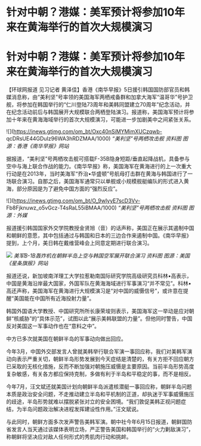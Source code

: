 # 针对中朝？港媒：美军预计将参加10年来在黄海举行的首次大规模演习

# 针对中朝？港媒：美军预计将参加10年来在黄海举行的首次大规模演习

【环球网报道 见习记者
黄泽佳】香港《南华早报》5日援引韩国国防部官员和韩媒消息称，由“美利坚”号率领的美国海军两栖戒备群和加拿大海军“温哥华”号护卫舰，将参加在韩国举行的“仁川登陆73周年和美韩同盟建立70周年”纪念活动，并在纪念活动前后与韩国展开大规模联合两栖登陆演习。报道称，美国海军预计将参加十年来在黄海海域举行的首次大规模演习，可能进一步加剧美中之间紧张关系。

![](https://inews.gtimg.com/om_bt/Oxc40nSiMYMimXUCzqwb-
qcDRsUE44GDuIz96WA3hRDZMAA/1000) _“美利坚”号两栖攻击舰 资料图 图源：香港《南华早报》网站_

据报道，“美利坚”号两栖攻击舰可搭载F-35B隐身短距/垂直起降战机，具备参与空中与海上联合作战的能力。《南华早报》称，美国海军在黄海进行的上一次重大行动是在2013年，当时美海军“乔治•华盛顿”号航母打击群在黄海与韩国进行了一场联合演习。自那之后，美国海军通常只以单舰或小规模舰艇编队的形式进入黄海，部分原因是为了避免中国方面的“强烈反应”。

![](https://inews.gtimg.com/om_bt/O_9wIyyE7scD3Vv-
Fb8Fjknuwz_o5vGcz-T4sRaL55iBMAA/1000) _“美利坚”号两栖攻击舰 资料图 图源：外媒_

报道援引韩国国家外交学院教授金贤旭（音）的话声称，美国正在展示其遏制中国和朝鲜的意愿，其中包括通过与韩国和日本的三边合作来遏制中国。《南华早报》提到，上个月，美日韩在戴维营峰会上同意定期进行联合演习。

![](https://inews.gtimg.com/om_bt/Oz9k7yNpUhtI4Xu1xl3-SwIzXkqJyPYLT8Nv84SWRYheQAA/1000)
_美军B-1B轰炸机在朝鲜半岛上空与韩国空军展开联合演习 资料图 图源：美国《星条旗报》网站_

报道还说，新加坡南洋理工大学拉惹勒南国际研究学院高级研究员科林•高表示，中国是黄海沿岸最大国家，外国军队在黄海海域进行军事演习“并不常见”。科林•高还声称，美国海军在黄海进行大规模演习是“对中国的威慑信号”，或许意在提醒“美国能在中国所有近海投射力量”。

韩国外国语大学教授、中国研究所所长康荣埈则表示，美国海军这一举动是应对朝鲜“核威胁”的“具体示范”，试图以此“展示美韩联盟的力量”。但他同时警告，中国反对美国这一军事动作也在“意料之中”。

中方已多次就美国在朝鲜半岛的军事动向做出回应。

今年3月，中国外交部发言人曾就美韩举行联合军演一事回应称，我们对美韩军演动向表示严重关切，朝鲜半岛形势发展到今天症结是清楚的，有关方拒不回应朝方已采取的无核化措施，反而不断加强对朝施压威慑是主要原因。当前半岛形势高度复杂敏感，有关各方都应保持克制，多做有利于半岛和平稳定的事，而不是相反。

今年7月，汪文斌还就美国计划向朝鲜半岛派遣核潜艇一事回应称，朝鲜半岛问题本质是政治安全问题，不走推动建立半岛和平机制的正道，却执迷于军事威慑施压的歧途，半岛形势就难以摆脱紧张对立的安全困境。“我们敦促美韩正视问题症结，为半岛问题政治解决进程发挥建设性作用。”汪文斌说。

与此同时，朝鲜方面多次发声警告美韩军演。朝中社今年6月15日报道，朝鲜国防省发言人当天通过该媒体表明立场，严正警告美国和韩国举行的“火力剿敌演习”，称朝鲜将坚决应对敌人任何形式的秀肌肉行动和挑衅。

